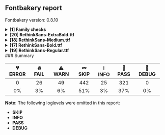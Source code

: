 ## Fontbakery report

Fontbakery version: 0.8.10

<details><summary><b>[1] Family checks</b></summary><div><details><summary>🔥 <b>FAIL:</b> Each font in a family must have the same set of vertical metrics values. (<a href="https://font-bakery.readthedocs.io/en/stable/fontbakery/profiles/universal.html#com.google.fonts/check/family/vertical_metrics">com.google.fonts/check/family/vertical_metrics</a>)</summary><div>


* 🔥 **FAIL** sTypoAscender is not the same across the family:
Rethink Sans ExtraBold: 991
Rethink Sans Medium: 992
Rethink Sans Bold: 992
Rethink Sans Regular: 992 [code: sTypoAscender-mismatch]
* 🔥 **FAIL** sTypoDescender is not the same across the family:
Rethink Sans ExtraBold: -309
Rethink Sans Medium: -310
Rethink Sans Bold: -310
Rethink Sans Regular: -310 [code: sTypoDescender-mismatch]
* 🔥 **FAIL** usWinAscent is not the same across the family:
Rethink Sans ExtraBold: 991
Rethink Sans Medium: 992
Rethink Sans Bold: 992
Rethink Sans Regular: 992 [code: usWinAscent-mismatch]
* 🔥 **FAIL** usWinDescent is not the same across the family:
Rethink Sans ExtraBold: 309
Rethink Sans Medium: 310
Rethink Sans Bold: 310
Rethink Sans Regular: 310 [code: usWinDescent-mismatch]
* 🔥 **FAIL** ascent is not the same across the family:
Rethink Sans ExtraBold: 991
Rethink Sans Medium: 992
Rethink Sans Bold: 992
Rethink Sans Regular: 992 [code: ascent-mismatch]
* 🔥 **FAIL** descent is not the same across the family:
Rethink Sans ExtraBold: -309
Rethink Sans Medium: -310
Rethink Sans Bold: -310
Rethink Sans Regular: -310 [code: descent-mismatch]
</div></details><br></div></details><details><summary><b>[20] RethinkSans-ExtraBold.ttf</b></summary><div><details><summary>🔥 <b>FAIL:</b> Checking OS/2 fsType does not impose restrictions. (<a href="https://font-bakery.readthedocs.io/en/stable/fontbakery/profiles/googlefonts.html#com.google.fonts/check/fstype">com.google.fonts/check/fstype</a>)</summary><div>


* 🔥 **FAIL** In this font fsType is set to 8 meaning that:
The font may be embedded but must only be installed temporarily on other systems.

No such DRM restrictions can be enabled on the Google Fonts collection, so the fsType field must be set to zero (Installable Embedding) instead. [code: drm]
</div></details><details><summary>🔥 <b>FAIL:</b> Checking OS/2 usWeightClass. (<a href="https://font-bakery.readthedocs.io/en/stable/fontbakery/profiles/googlefonts.html#com.google.fonts/check/usweightclass">com.google.fonts/check/usweightclass</a>)</summary><div>


* 🔥 **FAIL** OS/2 usWeightClass is '900' when it should be '800'. [code: bad-value]
</div></details><details><summary>🔥 <b>FAIL:</b> Check license file has good copyright string. (<a href="https://font-bakery.readthedocs.io/en/stable/fontbakery/profiles/googlefonts.html#com.google.fonts/check/license/OFL_copyright">com.google.fonts/check/license/OFL_copyright</a>)</summary><div>


* 🔥 **FAIL** First line in license file is:

"copyright 2014-2017 indian type foundry with reserved font name 'poppins'."

which does not match the expected format, similar to:

"Copyright 2022 The Familyname Project Authors (git url)" [code: bad-format]
</div></details><details><summary>🔥 <b>FAIL:</b> Check OFL body text is correct. (<a href="https://font-bakery.readthedocs.io/en/stable/fontbakery/profiles/googlefonts.html#com.google.fonts/check/license/OFL_body_text">com.google.fonts/check/license/OFL_body_text</a>)</summary><div>


* 🔥 **FAIL** The OFL.txt body text is incorrect. Please use https://github.com/googlefonts/Unified-Font-Repository/blob/main/OFL.txt as a template. You should only modify the first line. [code: incorrect-ofl-body-text]
</div></details><details><summary>🔥 <b>FAIL:</b> Check copyright namerecords match license file. (<a href="https://font-bakery.readthedocs.io/en/stable/fontbakery/profiles/googlefonts.html#com.google.fonts/check/name/license">com.google.fonts/check/name/license</a>)</summary><div>


* 🔥 **FAIL** License file OFL.txt exists but NameID 13 (LICENSE DESCRIPTION) value on platform 3 (WINDOWS) is not specified for that. Value was: "This Font Software is licensed under the SIL Open Font License, Version 1.1." Must be changed to "This Font Software is licensed under the SIL Open Font License, Version 1.1. This license is available with a FAQ at: https://scripts.sil.org/OFL" [code: wrong]
</div></details><details><summary>🔥 <b>FAIL:</b> Copyright notices match canonical pattern in fonts (<a href="https://font-bakery.readthedocs.io/en/stable/fontbakery/profiles/googlefonts.html#com.google.fonts/check/font_copyright">com.google.fonts/check/font_copyright</a>)</summary><div>


* 🔥 **FAIL** Name Table entry: Copyright notices should match a pattern similar to: "Copyright 2019 The Familyname Project Authors (git url)"
But instead we have got:
"Copyright 2014-2017 Indian Type Foundry with Reserved Font Name 'Poppins'. Copyright 2019 Google LLC with Reserved Name 'DM Sans'. Copyright 2022 Rethink Communications LLP with Reserved Name 'Rethink Sans'." [code: bad-notice-format]
</div></details><details><summary>🔥 <b>FAIL:</b> OS/2.fsSelection bit 7 (USE_TYPO_METRICS) is set in all fonts. (<a href="https://font-bakery.readthedocs.io/en/stable/fontbakery/profiles/googlefonts.html#com.google.fonts/check/os2/use_typo_metrics">com.google.fonts/check/os2/use_typo_metrics</a>)</summary><div>


* 🔥 **FAIL** OS/2.fsSelection bit 7 (USE_TYPO_METRICS) wasNOT set in the following fonts: ['fonts/ttf/RethinkSans-ExtraBold.ttf', 'fonts/ttf/RethinkSans-Medium.ttf', 'fonts/ttf/RethinkSans-Bold.ttf', 'fonts/ttf/RethinkSans-Regular.ttf']. [code: missing-os2-fsselection-bit7]
</div></details><details><summary>⚠ <b>WARN:</b> Checking OS/2 achVendID. (<a href="https://font-bakery.readthedocs.io/en/stable/fontbakery/profiles/googlefonts.html#com.google.fonts/check/vendor_id">com.google.fonts/check/vendor_id</a>)</summary><div>


* ⚠ **WARN** OS/2 VendorID value 'NONE' is not yet recognized. If you registered it recently, then it's safe to ignore this warning message. Otherwise, you should set it to your own unique 4 character code, and register it with Microsoft at https://www.microsoft.com/typography/links/vendorlist.aspx
 [code: unknown]
</div></details><details><summary>⚠ <b>WARN:</b> Are there caret positions declared for every ligature? (<a href="https://font-bakery.readthedocs.io/en/stable/fontbakery/profiles/googlefonts.html#com.google.fonts/check/ligature_carets">com.google.fonts/check/ligature_carets</a>)</summary><div>


* ⚠ **WARN** This font lacks caret position values for ligature glyphs on its GDEF table. [code: lacks-caret-pos]
</div></details><details><summary>⚠ <b>WARN:</b> Is there kerning info for non-ligated sequences? (<a href="https://font-bakery.readthedocs.io/en/stable/fontbakery/profiles/googlefonts.html#com.google.fonts/check/kerning_for_non_ligated_sequences">com.google.fonts/check/kerning_for_non_ligated_sequences</a>)</summary><div>


* ⚠ **WARN** GPOS table lacks kerning info for the following non-ligated sequences:

	- E + less

	- R + E

	- less + greater

	- greater + less

	- f + i

	- i + l

	- hyphen + hyphen

	- hyphen + greater

	- greater + hyphen

	- parenleft + R

	- R + parenright

	- parenright + eight

	- eight + parenright

	- parenright + five

	- five + parenright

	- parenright + four

	- four + parenright

	- parenright + nine

	- nine + parenright

	- parenright + one

	- one + parenright

	- parenright + seven

	- seven + parenright

	- parenright + six

	- six + parenright

	- parenright + three

	- three + parenright

	- parenright + two

	- two + parenright

	- parenright + zero

	- zero + parenright

	- braceleft + eight

	- eight + braceright

	- braceright + five

	- five + braceright

	- braceright + four

	- four + braceright

	- braceright + nine

	- nine + braceright

	- braceright + one

	- one + braceright

	- braceright + seven

	- seven + braceright

	- braceright + six

	- six + braceright

	- braceright + three

	- three + braceright

	- braceright + two

	- two + braceright

	- braceright + zero

	- zero + braceright

	- registered + plus 

	- And less + hyphen [code: lacks-kern-info]
</div></details><details><summary>⚠ <b>WARN:</b> Combined length of family and style must not exceed 27 characters. (<a href="https://font-bakery.readthedocs.io/en/stable/fontbakery/profiles/googlefonts.html#com.google.fonts/check/name/family_and_style_max_length">com.google.fonts/check/name/family_and_style_max_length</a>)</summary><div>


* ⚠ **WARN** The combined length of family and style exceeds 27 chars in the following 'WINDOWS' entries:
 FONT_FAMILY_NAME = 'Rethink Sans ExtraBold' / SUBFAMILY_NAME = 'Regular'

Please take a look at the conversation at https://github.com/googlefonts/fontbakery/issues/2179 in order to understand the reasoning behind these name table records max-length criteria. [code: too-long]
</div></details><details><summary>⚠ <b>WARN:</b> Name table strings must not contain the string 'Reserved Font Name'. (<a href="https://font-bakery.readthedocs.io/en/stable/fontbakery/profiles/googlefonts.html#com.google.fonts/check/name/rfn">com.google.fonts/check/name/rfn</a>)</summary><div>


* ⚠ **WARN** Name table entry contains "Reserved Font Name" for a family name ('Poppins'. Copyright 2019 Google LLC with Reserved Name 'DM Sans'. Copyright 2022 Rethink Communications LLP with Reserved Name 'Rethink Sans') that differs from the currently used family name (RethinkSans), which is fine. [code: legacy-familyname]
</div></details><details><summary>⚠ <b>WARN:</b> Ensure fonts have ScriptLangTags declared on the 'meta' table. (<a href="https://font-bakery.readthedocs.io/en/stable/fontbakery/profiles/googlefonts.html#com.google.fonts/check/meta/script_lang_tags">com.google.fonts/check/meta/script_lang_tags</a>)</summary><div>


* ⚠ **WARN** This font file does not have a 'meta' table. [code: lacks-meta-table]
</div></details><details><summary>⚠ <b>WARN:</b> Check font contains no unreachable glyphs (<a href="https://font-bakery.readthedocs.io/en/stable/fontbakery/profiles/universal.html#com.google.fonts/check/unreachable_glyphs">com.google.fonts/check/unreachable_glyphs</a>)</summary><div>


* ⚠ **WARN** The following glyphs could not be reached by codepoint or substitution rules:

	- CR
 [code: unreachable-glyphs]
</div></details><details><summary>⚠ <b>WARN:</b> Check if each glyph has the recommended amount of contours. (<a href="https://font-bakery.readthedocs.io/en/stable/fontbakery/profiles/universal.html#com.google.fonts/check/contour_count">com.google.fonts/check/contour_count</a>)</summary><div>


* ⚠ **WARN** This font has a 'Soft Hyphen' character (codepoint 0x00AD) which is supposed to be zero-width and invisible, and is used to mark a hyphenation possibility within a word in the absence of or overriding dictionary hyphenation. It is mostly an obsolete mechanism now, and the character is only included in fonts for legacy codepage coverage. [code: softhyphen]
* ⚠ **WARN** This check inspects the glyph outlines and detects the total number of contours in each of them. The expected values are infered from the typical ammounts of contours observed in a large collection of reference font families. The divergences listed below may simply indicate a significantly different design on some of your glyphs. On the other hand, some of these may flag actual bugs in the font such as glyphs mapped to an incorrect codepoint. Please consider reviewing the design and codepoint assignment of these to make sure they are correct.

The following glyphs do not have the recommended number of contours:

	- Glyph name: uni00AD	Contours detected: 1	Expected: 0

	- Glyph name: aogonek	Contours detected: 3	Expected: 2

	- Glyph name: eogonek	Contours detected: 3	Expected: 2

	- Glyph name: Uogonek	Contours detected: 2	Expected: 1

	- Glyph name: uogonek	Contours detected: 2	Expected: 1

	- Glyph name: uni2113	Contours detected: 1	Expected: 2

	- Glyph name: uni2783	Contours detected: 3	Expected: 4

	- Glyph name: Uogonek	Contours detected: 2	Expected: 1

	- Glyph name: aogonek	Contours detected: 3	Expected: 2

	- Glyph name: eogonek	Contours detected: 3	Expected: 2

	- Glyph name: uni00AD	Contours detected: 1	Expected: 0

	- Glyph name: uni2113	Contours detected: 1	Expected: 2

	- Glyph name: uni2783	Contours detected: 3	Expected: 4 

	- And Glyph name: uogonek	Contours detected: 2	Expected: 1
 [code: contour-count]
</div></details><details><summary>⚠ <b>WARN:</b> Ensure dotted circle glyph is present and can attach marks. (<a href="https://font-bakery.readthedocs.io/en/stable/fontbakery/profiles/universal.html#com.google.fonts/check/dotted_circle">com.google.fonts/check/dotted_circle</a>)</summary><div>


* ⚠ **WARN** No dotted circle glyph present [code: missing-dotted-circle]
</div></details><details><summary>⚠ <b>WARN:</b> Are there any misaligned on-curve points? (<a href="https://font-bakery.readthedocs.io/en/stable/fontbakery/profiles/<Section: Outline Correctness Checks>.html#com.google.fonts/check/outline_alignment_miss">com.google.fonts/check/outline_alignment_miss</a>)</summary><div>


* ⚠ **WARN** The following glyphs have on-curve points which have potentially incorrect y coordinates:

	* quotedbl (U+0022): X=260.0,Y=701.0 (should be at cap-height 700?)

	* quotedbl (U+0022): X=99.0,Y=701.0 (should be at cap-height 700?)

	* quotedbl (U+0022): X=477.0,Y=701.0 (should be at cap-height 700?)

	* quotedbl (U+0022): X=315.0,Y=701.0 (should be at cap-height 700?)

	* ampersand (U+0026): X=202.0,Y=2.0 (should be at baseline 0?)

	* ampersand (U+0026): X=374.0,Y=-1.0 (should be at baseline 0?)

	* six (U+0036): X=217.0,Y=700.5 (should be at cap-height 700?)

	* eight (U+0038): X=372.5,Y=1.0 (should be at baseline 0?)

	* nine (U+0039): X=342.0,Y=-0.5 (should be at baseline 0?)

	* i (U+0069): X=43.0,Y=702.0 (should be at cap-height 700?)

	* i (U+0069): X=178.0,Y=702.0 (should be at cap-height 700?)

	* j (U+006A): X=43.5,Y=702.0 (should be at cap-height 700?)

	* j (U+006A): X=178.0,Y=702.0 (should be at cap-height 700?)

	* sterling (U+00A3): X=581.0,Y=1.0 (should be at baseline 0?)

	* questiondown (U+00BF): X=211.0,Y=1.0 (should be at baseline 0?)

	* questiondown (U+00BF): X=334.5,Y=1.0 (should be at baseline 0?)

	* Oslash (U+00D8): X=275.5,Y=1.5 (should be at baseline 0?)

	* ij (U+0133): X=43.0,Y=702.0 (should be at cap-height 700?)

	* ij (U+0133): X=178.0,Y=702.0 (should be at cap-height 700?)

	* ij (U+0133): X=262.5,Y=702.0 (should be at cap-height 700?)

	* ij (U+0133): X=397.0,Y=702.0 (should be at cap-height 700?)

	* quotedblright (U+201D): X=260.0,Y=701.0 (should be at cap-height 700?)

	* quotedblright (U+201D): X=99.0,Y=701.0 (should be at cap-height 700?)

	* quotedblright (U+201D): X=477.0,Y=701.0 (should be at cap-height 700?)

	* quotedblright (U+201D): X=315.0,Y=701.0 (should be at cap-height 700?)

	* uni2077 (U+2077): X=27.0,Y=698.0 (should be at cap-height 700?)

	* uni2077 (U+2077): X=291.0,Y=698.0 (should be at cap-height 700?)

	* uni2087 (U+2087): X=65.0,Y=-2.0 (should be at baseline 0?)

	* uni2087 (U+2087): X=155.0,Y=-2.0 (should be at baseline 0?)

	* uni20BD (U+20BD): X=114.0,Y=701.0 (should be at cap-height 700?)

	* uni20BD (U+20BD): X=399.0,Y=701.0 (should be at cap-height 700?)

	* oneeighth (U+215B): X=70.0,Y=-2.0 (should be at baseline 0?)

	* oneeighth (U+215B): X=590.0,Y=698.0 (should be at cap-height 700?)

	* oneeighth (U+215B): X=706.0,Y=698.0 (should be at cap-height 700?)

	* oneeighth (U+215B): X=186.0,Y=-2.0 (should be at baseline 0?)

	* threeeighths (U+215C): X=66.0,Y=-2.0 (should be at baseline 0?)

	* threeeighths (U+215C): X=587.0,Y=698.0 (should be at cap-height 700?)

	* threeeighths (U+215C): X=703.0,Y=698.0 (should be at cap-height 700?)

	* threeeighths (U+215C): X=183.0,Y=-2.0 (should be at baseline 0?)

	* fiveeighths (U+215D): X=63.0,Y=-2.0 (should be at baseline 0?)

	* fiveeighths (U+215D): X=583.0,Y=698.0 (should be at cap-height 700?)

	* fiveeighths (U+215D): X=701.0,Y=698.0 (should be at cap-height 700?)

	* fiveeighths (U+215D): X=181.0,Y=-2.0 (should be at baseline 0?)

	* seveneighths (U+215E): X=35.0,Y=-2.0 (should be at baseline 0?)

	* seveneighths (U+215E): X=555.0,Y=698.0 (should be at cap-height 700?)

	* seveneighths (U+215E): X=673.0,Y=698.0 (should be at cap-height 700?)

	* seveneighths (U+215E): X=153.0,Y=-2.0 (should be at baseline 0?)

	* seveneighths (U+215E): X=46.0,Y=698.0 (should be at cap-height 700?)

	* seveneighths (U+215E): X=310.0,Y=698.0 (should be at cap-height 700?)

	* arrowup (U+2191): X=193.0,Y=1.0 (should be at baseline 0?)

	* arrowup (U+2191): X=316.0,Y=1.0 (should be at baseline 0?)

	* fi (U+FB01): X=366.0,Y=702.0 (should be at cap-height 700?) 

	* And fi (U+FB01): X=501.0,Y=702.0 (should be at cap-height 700?) [code: found-misalignments]
</div></details><details><summary>⚠ <b>WARN:</b> Are any segments inordinately short? (<a href="https://font-bakery.readthedocs.io/en/stable/fontbakery/profiles/<Section: Outline Correctness Checks>.html#com.google.fonts/check/outline_short_segments">com.google.fonts/check/outline_short_segments</a>)</summary><div>


* ⚠ **WARN** The following glyphs have segments which seem very short:

	* dollar (U+0024) contains a short segment L<<250.0,288.0>--<244.0,290.0>>

	* ampersand (U+0026) contains a short segment L<<130.0,390.0>--<119.0,407.0>>

	* ampersand (U+0026) contains a short segment L<<465.0,50.0>--<452.0,39.0>>

	* at (U+0040) contains a short segment B<<734.0,152.0>-<734.0,126.0>-<744.0,116.0>>

	* at (U+0040) contains a short segment B<<744.0,116.0>-<754.0,106.0>-<773.0,106.0>>

	* sterling (U+00A3) contains a short segment B<<148.0,278.0>-<148.0,279.0>-<149.0,283.5>>

	* sterling (U+00A3) contains a short segment B<<149.0,283.5>-<150.0,288.0>-<151.0,290.0>>

	* sterling (U+00A3) contains a short segment B<<299.0,290.0>-<298.0,289.0>-<297.5,283.0>>

	* sterling (U+00A3) contains a short segment B<<297.5,283.0>-<297.0,277.0>-<297.0,277.0>>

	* uni00B5 (U+00B5) contains a short segment B<<238.0,-11.0>-<228.0,-10.0>-<220.0,-7.0>>

	* paragraph (U+00B6) contains a short segment L<<287.0,275.0>--<265.0,275.0>>

	* germandbls (U+00DF) contains a short segment B<<319.0,444.0>-<328.0,451.0>-<336.5,457.0>>

	* germandbls (U+00DF) contains a short segment B<<336.5,457.0>-<345.0,463.0>-<353.0,470.0>>

	* uni03BC (U+03BC) contains a short segment B<<238.0,-11.0>-<228.0,-10.0>-<220.0,-7.0>>

	* uni1E9E (U+1E9E) contains a short segment B<<319.0,444.0>-<328.0,451.0>-<336.5,457.0>>

	* uni1E9E (U+1E9E) contains a short segment B<<336.5,457.0>-<345.0,463.0>-<353.0,470.0>>

	* Euro (U+20AC) contains a short segment B<<96.0,318.0>-<95.0,326.0>-<94.5,333.5>>

	* Euro (U+20AC) contains a short segment B<<94.5,333.5>-<94.0,341.0>-<94.0,348.0>>

	* Euro (U+20AC) contains a short segment B<<94.0,348.0>-<94.0,357.0>-<94.5,364.5>>

	* Euro (U+20AC) contains a short segment B<<94.5,364.5>-<95.0,372.0>-<96.0,379.0>>

	* Euro (U+20AC) contains a short segment B<<255.0,379.0>-<254.0,372.0>-<254.5,364.0>>

	* Euro (U+20AC) contains a short segment B<<254.5,364.0>-<255.0,356.0>-<255.0,348.0>>

	* Euro (U+20AC) contains a short segment B<<255.0,348.0>-<255.0,340.0>-<254.5,332.5>> 

	* And Euro (U+20AC) contains a short segment B<<254.5,332.5>-<254.0,325.0>-<255.0,318.0>> [code: found-short-segments]
</div></details><details><summary>⚠ <b>WARN:</b> Do any segments have colinear vectors? (<a href="https://font-bakery.readthedocs.io/en/stable/fontbakery/profiles/<Section: Outline Correctness Checks>.html#com.google.fonts/check/outline_colinear_vectors">com.google.fonts/check/outline_colinear_vectors</a>)</summary><div>


* ⚠ **WARN** The following glyphs have colinear vectors:

	* arrowdown (U+2193): L<<107.0,299.0>--<156.0,251.0>> -> L<<156.0,251.0>--<193.0,209.0>>

	* arrowdown (U+2193): L<<316.0,209.0>--<354.0,251.0>> -> L<<354.0,251.0>--<402.0,299.0>>

	* arrowleft (U+2190): L<<265.0,289.0>--<307.0,250.0>> -> L<<307.0,250.0>--<355.0,203.0>>

	* arrowleft (U+2190): L<<355.0,498.0>--<307.0,450.0>> -> L<<307.0,450.0>--<265.0,412.0>>

	* arrowright (U+2192): L<<466.0,203.0>--<514.0,250.0>> -> L<<514.0,250.0>--<556.0,289.0>>

	* arrowright (U+2192): L<<556.0,412.0>--<514.0,450.0>> -> L<<514.0,450.0>--<466.0,498.0>>

	* arrowup (U+2191): L<<193.0,491.0>--<155.0,449.0>> -> L<<155.0,449.0>--<107.0,401.0>> 

	* And arrowup (U+2191): L<<402.0,401.0>--<353.0,449.0>> -> L<<353.0,449.0>--<316.0,491.0>> [code: found-colinear-vectors]
</div></details><details><summary>⚠ <b>WARN:</b> Do outlines contain any semi-vertical or semi-horizontal lines? (<a href="https://font-bakery.readthedocs.io/en/stable/fontbakery/profiles/<Section: Outline Correctness Checks>.html#com.google.fonts/check/outline_semi_vertical">com.google.fonts/check/outline_semi_vertical</a>)</summary><div>


* ⚠ **WARN** The following glyphs have semi-vertical/semi-horizontal lines:

	* sterling (U+00A3): L<<581.0,1.0>--<69.0,0.0>>

	* trademark (U+2122): L<<131.0,350.0>--<130.0,625.0>>

	* trademark (U+2122): L<<214.0,625.0>--<213.0,350.0>> 

	* And yen (U+00A5): L<<613.0,311.0>--<452.0,310.0>> [code: found-semi-vertical]
</div></details><br></div></details><details><summary><b>[18] RethinkSans-Medium.ttf</b></summary><div><details><summary>🔥 <b>FAIL:</b> Checking OS/2 fsType does not impose restrictions. (<a href="https://font-bakery.readthedocs.io/en/stable/fontbakery/profiles/googlefonts.html#com.google.fonts/check/fstype">com.google.fonts/check/fstype</a>)</summary><div>


* 🔥 **FAIL** In this font fsType is set to 8 meaning that:
The font may be embedded but must only be installed temporarily on other systems.

No such DRM restrictions can be enabled on the Google Fonts collection, so the fsType field must be set to zero (Installable Embedding) instead. [code: drm]
</div></details><details><summary>🔥 <b>FAIL:</b> Check license file has good copyright string. (<a href="https://font-bakery.readthedocs.io/en/stable/fontbakery/profiles/googlefonts.html#com.google.fonts/check/license/OFL_copyright">com.google.fonts/check/license/OFL_copyright</a>)</summary><div>


* 🔥 **FAIL** First line in license file is:

"copyright 2014-2017 indian type foundry with reserved font name 'poppins'."

which does not match the expected format, similar to:

"Copyright 2022 The Familyname Project Authors (git url)" [code: bad-format]
</div></details><details><summary>🔥 <b>FAIL:</b> Check OFL body text is correct. (<a href="https://font-bakery.readthedocs.io/en/stable/fontbakery/profiles/googlefonts.html#com.google.fonts/check/license/OFL_body_text">com.google.fonts/check/license/OFL_body_text</a>)</summary><div>


* 🔥 **FAIL** The OFL.txt body text is incorrect. Please use https://github.com/googlefonts/Unified-Font-Repository/blob/main/OFL.txt as a template. You should only modify the first line. [code: incorrect-ofl-body-text]
</div></details><details><summary>🔥 <b>FAIL:</b> Check copyright namerecords match license file. (<a href="https://font-bakery.readthedocs.io/en/stable/fontbakery/profiles/googlefonts.html#com.google.fonts/check/name/license">com.google.fonts/check/name/license</a>)</summary><div>


* 🔥 **FAIL** License file OFL.txt exists but NameID 13 (LICENSE DESCRIPTION) value on platform 3 (WINDOWS) is not specified for that. Value was: "This Font Software is licensed under the SIL Open Font License, Version 1.1." Must be changed to "This Font Software is licensed under the SIL Open Font License, Version 1.1. This license is available with a FAQ at: https://scripts.sil.org/OFL" [code: wrong]
</div></details><details><summary>🔥 <b>FAIL:</b> Copyright notices match canonical pattern in fonts (<a href="https://font-bakery.readthedocs.io/en/stable/fontbakery/profiles/googlefonts.html#com.google.fonts/check/font_copyright">com.google.fonts/check/font_copyright</a>)</summary><div>


* 🔥 **FAIL** Name Table entry: Copyright notices should match a pattern similar to: "Copyright 2019 The Familyname Project Authors (git url)"
But instead we have got:
"Copyright 2014-2017 Indian Type Foundry with Reserved Font Name 'Poppins'. Copyright 2019 Google LLC with Reserved Name 'DM Sans'. Copyright 2022 Rethink Communications LLP with Reserved Name 'Rethink Sans'." [code: bad-notice-format]
</div></details><details><summary>🔥 <b>FAIL:</b> OS/2.fsSelection bit 7 (USE_TYPO_METRICS) is set in all fonts. (<a href="https://font-bakery.readthedocs.io/en/stable/fontbakery/profiles/googlefonts.html#com.google.fonts/check/os2/use_typo_metrics">com.google.fonts/check/os2/use_typo_metrics</a>)</summary><div>


* 🔥 **FAIL** OS/2.fsSelection bit 7 (USE_TYPO_METRICS) wasNOT set in the following fonts: ['fonts/ttf/RethinkSans-ExtraBold.ttf', 'fonts/ttf/RethinkSans-Medium.ttf', 'fonts/ttf/RethinkSans-Bold.ttf', 'fonts/ttf/RethinkSans-Regular.ttf']. [code: missing-os2-fsselection-bit7]
</div></details><details><summary>⚠ <b>WARN:</b> Checking OS/2 achVendID. (<a href="https://font-bakery.readthedocs.io/en/stable/fontbakery/profiles/googlefonts.html#com.google.fonts/check/vendor_id">com.google.fonts/check/vendor_id</a>)</summary><div>


* ⚠ **WARN** OS/2 VendorID value 'NONE' is not yet recognized. If you registered it recently, then it's safe to ignore this warning message. Otherwise, you should set it to your own unique 4 character code, and register it with Microsoft at https://www.microsoft.com/typography/links/vendorlist.aspx
 [code: unknown]
</div></details><details><summary>⚠ <b>WARN:</b> Are there caret positions declared for every ligature? (<a href="https://font-bakery.readthedocs.io/en/stable/fontbakery/profiles/googlefonts.html#com.google.fonts/check/ligature_carets">com.google.fonts/check/ligature_carets</a>)</summary><div>


* ⚠ **WARN** This font lacks caret position values for ligature glyphs on its GDEF table. [code: lacks-caret-pos]
</div></details><details><summary>⚠ <b>WARN:</b> Is there kerning info for non-ligated sequences? (<a href="https://font-bakery.readthedocs.io/en/stable/fontbakery/profiles/googlefonts.html#com.google.fonts/check/kerning_for_non_ligated_sequences">com.google.fonts/check/kerning_for_non_ligated_sequences</a>)</summary><div>


* ⚠ **WARN** GPOS table lacks kerning info for the following non-ligated sequences:

	- E + less

	- R + E

	- less + greater

	- greater + less

	- f + i

	- i + l

	- hyphen + hyphen

	- hyphen + greater

	- greater + hyphen

	- parenleft + R

	- R + parenright

	- parenright + eight

	- eight + parenright

	- parenright + five

	- five + parenright

	- parenright + four

	- four + parenright

	- parenright + nine

	- nine + parenright

	- parenright + one

	- one + parenright

	- parenright + seven

	- seven + parenright

	- parenright + six

	- six + parenright

	- parenright + three

	- three + parenright

	- parenright + two

	- two + parenright

	- parenright + zero

	- zero + parenright

	- braceleft + eight

	- eight + braceright

	- braceright + five

	- five + braceright

	- braceright + four

	- four + braceright

	- braceright + nine

	- nine + braceright

	- braceright + one

	- one + braceright

	- braceright + seven

	- seven + braceright

	- braceright + six

	- six + braceright

	- braceright + three

	- three + braceright

	- braceright + two

	- two + braceright

	- braceright + zero

	- zero + braceright

	- registered + plus 

	- And less + hyphen [code: lacks-kern-info]
</div></details><details><summary>⚠ <b>WARN:</b> Name table strings must not contain the string 'Reserved Font Name'. (<a href="https://font-bakery.readthedocs.io/en/stable/fontbakery/profiles/googlefonts.html#com.google.fonts/check/name/rfn">com.google.fonts/check/name/rfn</a>)</summary><div>


* ⚠ **WARN** Name table entry contains "Reserved Font Name" for a family name ('Poppins'. Copyright 2019 Google LLC with Reserved Name 'DM Sans'. Copyright 2022 Rethink Communications LLP with Reserved Name 'Rethink Sans') that differs from the currently used family name (RethinkSans), which is fine. [code: legacy-familyname]
</div></details><details><summary>⚠ <b>WARN:</b> Ensure fonts have ScriptLangTags declared on the 'meta' table. (<a href="https://font-bakery.readthedocs.io/en/stable/fontbakery/profiles/googlefonts.html#com.google.fonts/check/meta/script_lang_tags">com.google.fonts/check/meta/script_lang_tags</a>)</summary><div>


* ⚠ **WARN** This font file does not have a 'meta' table. [code: lacks-meta-table]
</div></details><details><summary>⚠ <b>WARN:</b> Check font contains no unreachable glyphs (<a href="https://font-bakery.readthedocs.io/en/stable/fontbakery/profiles/universal.html#com.google.fonts/check/unreachable_glyphs">com.google.fonts/check/unreachable_glyphs</a>)</summary><div>


* ⚠ **WARN** The following glyphs could not be reached by codepoint or substitution rules:

	- CR
 [code: unreachable-glyphs]
</div></details><details><summary>⚠ <b>WARN:</b> Check if each glyph has the recommended amount of contours. (<a href="https://font-bakery.readthedocs.io/en/stable/fontbakery/profiles/universal.html#com.google.fonts/check/contour_count">com.google.fonts/check/contour_count</a>)</summary><div>


* ⚠ **WARN** This font has a 'Soft Hyphen' character (codepoint 0x00AD) which is supposed to be zero-width and invisible, and is used to mark a hyphenation possibility within a word in the absence of or overriding dictionary hyphenation. It is mostly an obsolete mechanism now, and the character is only included in fonts for legacy codepage coverage. [code: softhyphen]
* ⚠ **WARN** This check inspects the glyph outlines and detects the total number of contours in each of them. The expected values are infered from the typical ammounts of contours observed in a large collection of reference font families. The divergences listed below may simply indicate a significantly different design on some of your glyphs. On the other hand, some of these may flag actual bugs in the font such as glyphs mapped to an incorrect codepoint. Please consider reviewing the design and codepoint assignment of these to make sure they are correct.

The following glyphs do not have the recommended number of contours:

	- Glyph name: quotedbl	Contours detected: 1	Expected: 2

	- Glyph name: uni00AD	Contours detected: 1	Expected: 0

	- Glyph name: aogonek	Contours detected: 3	Expected: 2

	- Glyph name: eogonek	Contours detected: 3	Expected: 2

	- Glyph name: Uogonek	Contours detected: 2	Expected: 1

	- Glyph name: uogonek	Contours detected: 2	Expected: 1

	- Glyph name: quotedblright	Contours detected: 1	Expected: 2

	- Glyph name: perthousand	Contours detected: 5	Expected: 6 or 7

	- Glyph name: uni2113	Contours detected: 1	Expected: 2

	- Glyph name: uni2783	Contours detected: 3	Expected: 4

	- Glyph name: Uogonek	Contours detected: 2	Expected: 1

	- Glyph name: aogonek	Contours detected: 3	Expected: 2

	- Glyph name: eogonek	Contours detected: 3	Expected: 2

	- Glyph name: perthousand	Contours detected: 5	Expected: 6 or 7

	- Glyph name: quotedbl	Contours detected: 1	Expected: 2

	- Glyph name: quotedblright	Contours detected: 1	Expected: 2

	- Glyph name: uni00AD	Contours detected: 1	Expected: 0

	- Glyph name: uni2113	Contours detected: 1	Expected: 2

	- Glyph name: uni2783	Contours detected: 3	Expected: 4 

	- And Glyph name: uogonek	Contours detected: 2	Expected: 1
 [code: contour-count]
</div></details><details><summary>⚠ <b>WARN:</b> Ensure dotted circle glyph is present and can attach marks. (<a href="https://font-bakery.readthedocs.io/en/stable/fontbakery/profiles/universal.html#com.google.fonts/check/dotted_circle">com.google.fonts/check/dotted_circle</a>)</summary><div>


* ⚠ **WARN** No dotted circle glyph present [code: missing-dotted-circle]
</div></details><details><summary>⚠ <b>WARN:</b> Are there any misaligned on-curve points? (<a href="https://font-bakery.readthedocs.io/en/stable/fontbakery/profiles/<Section: Outline Correctness Checks>.html#com.google.fonts/check/outline_alignment_miss">com.google.fonts/check/outline_alignment_miss</a>)</summary><div>


* ⚠ **WARN** The following glyphs have on-curve points which have potentially incorrect y coordinates:

	* quotedbl (U+0022): X=172.0,Y=701.0 (should be at cap-height 700?)

	* quotedbl (U+0022): X=304.0,Y=701.0 (should be at cap-height 700?)

	* at (U+0040): X=772.0,Y=-1.0 (should be at baseline 0?)

	* m (U+006D): X=857.0,Y=1.0 (should be at baseline 0?)

	* w (U+0077): X=595.0,Y=1.0 (should be at baseline 0?)

	* w (U+0077): X=483.0,Y=1.0 (should be at baseline 0?)

	* w (U+0077): X=269.0,Y=1.0 (should be at baseline 0?)

	* x (U+0078): X=477.0,Y=1.0 (should be at baseline 0?)

	* aring (U+00E5): X=309.5,Y=699.5 (should be at cap-height 700?)

	* aring (U+00E5): X=232.0,Y=699.5 (should be at cap-height 700?)

	* uni0123 (U+0123): X=263.0,Y=698.0 (should be at cap-height 700?)

	* uring (U+016F): X=321.5,Y=699.5 (should be at cap-height 700?)

	* uring (U+016F): X=244.0,Y=699.5 (should be at cap-height 700?)

	* wcircumflex (U+0175): X=595.0,Y=1.0 (should be at baseline 0?)

	* wcircumflex (U+0175): X=483.0,Y=1.0 (should be at baseline 0?)

	* wcircumflex (U+0175): X=269.0,Y=1.0 (should be at baseline 0?)

	* ring (U+02DA): X=165.5,Y=699.5 (should be at cap-height 700?)

	* ring (U+02DA): X=88.0,Y=699.5 (should be at cap-height 700?)

	* uni030A (U+030A): X=148.5,Y=699.5 (should be at cap-height 700?)

	* uni030A (U+030A): X=71.0,Y=699.5 (should be at cap-height 700?)

	* uni0312 (U+0312): X=60.0,Y=698.0 (should be at cap-height 700?)

	* wgrave (U+1E81): X=595.0,Y=1.0 (should be at baseline 0?)

	* wgrave (U+1E81): X=483.0,Y=1.0 (should be at baseline 0?)

	* wgrave (U+1E81): X=269.0,Y=1.0 (should be at baseline 0?)

	* wacute (U+1E83): X=595.0,Y=1.0 (should be at baseline 0?)

	* wacute (U+1E83): X=483.0,Y=1.0 (should be at baseline 0?)

	* wacute (U+1E83): X=269.0,Y=1.0 (should be at baseline 0?)

	* wdieresis (U+1E85): X=595.0,Y=1.0 (should be at baseline 0?)

	* wdieresis (U+1E85): X=483.0,Y=1.0 (should be at baseline 0?)

	* wdieresis (U+1E85): X=269.0,Y=1.0 (should be at baseline 0?)

	* quotedblright (U+201D): X=172.0,Y=701.0 (should be at cap-height 700?) 

	* And quotedblright (U+201D): X=304.0,Y=701.0 (should be at cap-height 700?) [code: found-misalignments]
</div></details><details><summary>⚠ <b>WARN:</b> Are any segments inordinately short? (<a href="https://font-bakery.readthedocs.io/en/stable/fontbakery/profiles/<Section: Outline Correctness Checks>.html#com.google.fonts/check/outline_short_segments">com.google.fonts/check/outline_short_segments</a>)</summary><div>


* ⚠ **WARN** The following glyphs have segments which seem very short:

	* dollar (U+0024) contains a short segment L<<255.0,320.0>--<237.0,326.0>>

	* ampersand (U+0026) contains a short segment L<<156.0,388.0>--<149.0,398.0>>

	* ampersand (U+0026) contains a short segment L<<463.0,82.0>--<456.0,73.0>>

	* parenleft (U+0028) contains a short segment L<<351.0,811.0>--<351.0,801.0>>

	* parenright (U+0029) contains a short segment L<<35.0,-145.0>--<35.0,-135.0>>

	* paragraph (U+00B6) contains a short segment L<<284.0,289.0>--<270.0,289.0>>

	* germandbls (U+00DF) contains a short segment B<<335.0,454.0>-<345.0,461.0>-<355.0,467.5>>

	* germandbls (U+00DF) contains a short segment B<<355.0,467.5>-<365.0,474.0>-<375.0,481.0>>

	* ae (U+00E6) contains a short segment B<<875.0,271.0>-<875.0,261.0>-<874.0,249.5>>

	* uni01FD (U+01FD) contains a short segment B<<875.0,271.0>-<875.0,261.0>-<874.0,249.5>>

	* uni1E9E (U+1E9E) contains a short segment B<<335.0,454.0>-<345.0,461.0>-<355.0,467.5>>

	* uni1E9E (U+1E9E) contains a short segment B<<355.0,467.5>-<365.0,474.0>-<375.0,481.0>>

	* perthousand (U+2030) contains a short segment B<<393.0,444.0>-<393.0,444.0>-<393.0,443.5>>

	* perthousand (U+2030) contains a short segment B<<393.0,443.5>-<393.0,443.0>-<393.0,443.0>>

	* perthousand (U+2030) contains a short segment L<<430.0,257.0>--<430.0,257.0>>

	* Euro (U+20AC) contains a short segment B<<102.0,309.0>-<101.0,319.0>-<100.5,329.0>>

	* Euro (U+20AC) contains a short segment B<<100.5,329.0>-<100.0,339.0>-<100.0,350.0>>

	* Euro (U+20AC) contains a short segment B<<100.0,350.0>-<100.0,360.0>-<100.5,370.5>> 

	* And Euro (U+20AC) contains a short segment B<<100.5,370.5>-<101.0,381.0>-<102.0,391.0>> [code: found-short-segments]
</div></details><details><summary>⚠ <b>WARN:</b> Do any segments have colinear vectors? (<a href="https://font-bakery.readthedocs.io/en/stable/fontbakery/profiles/<Section: Outline Correctness Checks>.html#com.google.fonts/check/outline_colinear_vectors">com.google.fonts/check/outline_colinear_vectors</a>)</summary><div>


* ⚠ **WARN** The following glyphs have colinear vectors:

	* arrowdown (U+2193): L<<300.0,152.0>--<339.0,197.0>> -> L<<339.0,197.0>--<421.0,280.0>>

	* arrowdown (U+2193): L<<88.0,280.0>--<170.0,197.0>> -> L<<170.0,197.0>--<209.0,152.0>>

	* arrowleft (U+2190): L<<208.0,305.0>--<253.0,266.0>> -> L<<253.0,266.0>--<336.0,184.0>>

	* arrowleft (U+2190): L<<336.0,517.0>--<253.0,435.0>> -> L<<253.0,435.0>--<208.0,396.0>>

	* arrowright (U+2192): L<<485.0,184.0>--<569.0,266.0>> -> L<<569.0,266.0>--<614.0,305.0>>

	* arrowright (U+2192): L<<614.0,396.0>--<569.0,435.0>> -> L<<569.0,435.0>--<485.0,517.0>>

	* arrowup (U+2191): L<<209.0,549.0>--<171.0,504.0>> -> L<<171.0,504.0>--<88.0,420.0>> 

	* And arrowup (U+2191): L<<422.0,420.0>--<339.0,504.0>> -> L<<339.0,504.0>--<301.0,549.0>> [code: found-colinear-vectors]
</div></details><details><summary>⚠ <b>WARN:</b> Do outlines contain any semi-vertical or semi-horizontal lines? (<a href="https://font-bakery.readthedocs.io/en/stable/fontbakery/profiles/<Section: Outline Correctness Checks>.html#com.google.fonts/check/outline_semi_vertical">com.google.fonts/check/outline_semi_vertical</a>)</summary><div>


* ⚠ **WARN** The following glyphs have semi-vertical/semi-horizontal lines:

	* summation (U+2211): L<<42.0,-49.0>--<43.0,73.0>>

	* trademark (U+2122): L<<624.0,349.0>--<623.0,579.0>>

	* x (U+0078): L<<477.0,1.0>--<361.0,0.0>>

	* yen (U+00A5): L<<228.0,316.0>--<58.0,317.0>> 

	* And yen (U+00A5): L<<564.0,317.0>--<395.0,316.0>> [code: found-semi-vertical]
</div></details><br></div></details><details><summary><b>[17] RethinkSans-Bold.ttf</b></summary><div><details><summary>🔥 <b>FAIL:</b> Checking OS/2 fsType does not impose restrictions. (<a href="https://font-bakery.readthedocs.io/en/stable/fontbakery/profiles/googlefonts.html#com.google.fonts/check/fstype">com.google.fonts/check/fstype</a>)</summary><div>


* 🔥 **FAIL** In this font fsType is set to 8 meaning that:
The font may be embedded but must only be installed temporarily on other systems.

No such DRM restrictions can be enabled on the Google Fonts collection, so the fsType field must be set to zero (Installable Embedding) instead. [code: drm]
</div></details><details><summary>🔥 <b>FAIL:</b> Check license file has good copyright string. (<a href="https://font-bakery.readthedocs.io/en/stable/fontbakery/profiles/googlefonts.html#com.google.fonts/check/license/OFL_copyright">com.google.fonts/check/license/OFL_copyright</a>)</summary><div>


* 🔥 **FAIL** First line in license file is:

"copyright 2014-2017 indian type foundry with reserved font name 'poppins'."

which does not match the expected format, similar to:

"Copyright 2022 The Familyname Project Authors (git url)" [code: bad-format]
</div></details><details><summary>🔥 <b>FAIL:</b> Check OFL body text is correct. (<a href="https://font-bakery.readthedocs.io/en/stable/fontbakery/profiles/googlefonts.html#com.google.fonts/check/license/OFL_body_text">com.google.fonts/check/license/OFL_body_text</a>)</summary><div>


* 🔥 **FAIL** The OFL.txt body text is incorrect. Please use https://github.com/googlefonts/Unified-Font-Repository/blob/main/OFL.txt as a template. You should only modify the first line. [code: incorrect-ofl-body-text]
</div></details><details><summary>🔥 <b>FAIL:</b> Check copyright namerecords match license file. (<a href="https://font-bakery.readthedocs.io/en/stable/fontbakery/profiles/googlefonts.html#com.google.fonts/check/name/license">com.google.fonts/check/name/license</a>)</summary><div>


* 🔥 **FAIL** License file OFL.txt exists but NameID 13 (LICENSE DESCRIPTION) value on platform 3 (WINDOWS) is not specified for that. Value was: "This Font Software is licensed under the SIL Open Font License, Version 1.1." Must be changed to "This Font Software is licensed under the SIL Open Font License, Version 1.1. This license is available with a FAQ at: https://scripts.sil.org/OFL" [code: wrong]
</div></details><details><summary>🔥 <b>FAIL:</b> Copyright notices match canonical pattern in fonts (<a href="https://font-bakery.readthedocs.io/en/stable/fontbakery/profiles/googlefonts.html#com.google.fonts/check/font_copyright">com.google.fonts/check/font_copyright</a>)</summary><div>


* 🔥 **FAIL** Name Table entry: Copyright notices should match a pattern similar to: "Copyright 2019 The Familyname Project Authors (git url)"
But instead we have got:
"Copyright 2014-2017 Indian Type Foundry with Reserved Font Name 'Poppins'. Copyright 2019 Google LLC with Reserved Name 'DM Sans'. Copyright 2022 Rethink Communications LLP with Reserved Name 'Rethink Sans'." [code: bad-notice-format]
</div></details><details><summary>🔥 <b>FAIL:</b> OS/2.fsSelection bit 7 (USE_TYPO_METRICS) is set in all fonts. (<a href="https://font-bakery.readthedocs.io/en/stable/fontbakery/profiles/googlefonts.html#com.google.fonts/check/os2/use_typo_metrics">com.google.fonts/check/os2/use_typo_metrics</a>)</summary><div>


* 🔥 **FAIL** OS/2.fsSelection bit 7 (USE_TYPO_METRICS) wasNOT set in the following fonts: ['fonts/ttf/RethinkSans-ExtraBold.ttf', 'fonts/ttf/RethinkSans-Medium.ttf', 'fonts/ttf/RethinkSans-Bold.ttf', 'fonts/ttf/RethinkSans-Regular.ttf']. [code: missing-os2-fsselection-bit7]
</div></details><details><summary>⚠ <b>WARN:</b> Checking OS/2 achVendID. (<a href="https://font-bakery.readthedocs.io/en/stable/fontbakery/profiles/googlefonts.html#com.google.fonts/check/vendor_id">com.google.fonts/check/vendor_id</a>)</summary><div>


* ⚠ **WARN** OS/2 VendorID value 'NONE' is not yet recognized. If you registered it recently, then it's safe to ignore this warning message. Otherwise, you should set it to your own unique 4 character code, and register it with Microsoft at https://www.microsoft.com/typography/links/vendorlist.aspx
 [code: unknown]
</div></details><details><summary>⚠ <b>WARN:</b> Are there caret positions declared for every ligature? (<a href="https://font-bakery.readthedocs.io/en/stable/fontbakery/profiles/googlefonts.html#com.google.fonts/check/ligature_carets">com.google.fonts/check/ligature_carets</a>)</summary><div>


* ⚠ **WARN** This font lacks caret position values for ligature glyphs on its GDEF table. [code: lacks-caret-pos]
</div></details><details><summary>⚠ <b>WARN:</b> Is there kerning info for non-ligated sequences? (<a href="https://font-bakery.readthedocs.io/en/stable/fontbakery/profiles/googlefonts.html#com.google.fonts/check/kerning_for_non_ligated_sequences">com.google.fonts/check/kerning_for_non_ligated_sequences</a>)</summary><div>


* ⚠ **WARN** GPOS table lacks kerning info for the following non-ligated sequences:

	- E + less

	- R + E

	- less + greater

	- greater + less

	- f + i

	- i + l

	- hyphen + hyphen

	- hyphen + greater

	- greater + hyphen

	- parenleft + R

	- R + parenright

	- parenright + eight

	- eight + parenright

	- parenright + five

	- five + parenright

	- parenright + four

	- four + parenright

	- parenright + nine

	- nine + parenright

	- parenright + one

	- one + parenright

	- parenright + seven

	- seven + parenright

	- parenright + six

	- six + parenright

	- parenright + three

	- three + parenright

	- parenright + two

	- two + parenright

	- parenright + zero

	- zero + parenright

	- braceleft + eight

	- eight + braceright

	- braceright + five

	- five + braceright

	- braceright + four

	- four + braceright

	- braceright + nine

	- nine + braceright

	- braceright + one

	- one + braceright

	- braceright + seven

	- seven + braceright

	- braceright + six

	- six + braceright

	- braceright + three

	- three + braceright

	- braceright + two

	- two + braceright

	- braceright + zero

	- zero + braceright

	- registered + plus 

	- And less + hyphen [code: lacks-kern-info]
</div></details><details><summary>⚠ <b>WARN:</b> Name table strings must not contain the string 'Reserved Font Name'. (<a href="https://font-bakery.readthedocs.io/en/stable/fontbakery/profiles/googlefonts.html#com.google.fonts/check/name/rfn">com.google.fonts/check/name/rfn</a>)</summary><div>


* ⚠ **WARN** Name table entry contains "Reserved Font Name" for a family name ('Poppins'. Copyright 2019 Google LLC with Reserved Name 'DM Sans'. Copyright 2022 Rethink Communications LLP with Reserved Name 'Rethink Sans') that differs from the currently used family name (RethinkSans), which is fine. [code: legacy-familyname]
</div></details><details><summary>⚠ <b>WARN:</b> Ensure fonts have ScriptLangTags declared on the 'meta' table. (<a href="https://font-bakery.readthedocs.io/en/stable/fontbakery/profiles/googlefonts.html#com.google.fonts/check/meta/script_lang_tags">com.google.fonts/check/meta/script_lang_tags</a>)</summary><div>


* ⚠ **WARN** This font file does not have a 'meta' table. [code: lacks-meta-table]
</div></details><details><summary>⚠ <b>WARN:</b> Check font contains no unreachable glyphs (<a href="https://font-bakery.readthedocs.io/en/stable/fontbakery/profiles/universal.html#com.google.fonts/check/unreachable_glyphs">com.google.fonts/check/unreachable_glyphs</a>)</summary><div>


* ⚠ **WARN** The following glyphs could not be reached by codepoint or substitution rules:

	- CR
 [code: unreachable-glyphs]
</div></details><details><summary>⚠ <b>WARN:</b> Check if each glyph has the recommended amount of contours. (<a href="https://font-bakery.readthedocs.io/en/stable/fontbakery/profiles/universal.html#com.google.fonts/check/contour_count">com.google.fonts/check/contour_count</a>)</summary><div>


* ⚠ **WARN** This font has a 'Soft Hyphen' character (codepoint 0x00AD) which is supposed to be zero-width and invisible, and is used to mark a hyphenation possibility within a word in the absence of or overriding dictionary hyphenation. It is mostly an obsolete mechanism now, and the character is only included in fonts for legacy codepage coverage. [code: softhyphen]
* ⚠ **WARN** This check inspects the glyph outlines and detects the total number of contours in each of them. The expected values are infered from the typical ammounts of contours observed in a large collection of reference font families. The divergences listed below may simply indicate a significantly different design on some of your glyphs. On the other hand, some of these may flag actual bugs in the font such as glyphs mapped to an incorrect codepoint. Please consider reviewing the design and codepoint assignment of these to make sure they are correct.

The following glyphs do not have the recommended number of contours:

	- Glyph name: uni00AD	Contours detected: 1	Expected: 0

	- Glyph name: aogonek	Contours detected: 3	Expected: 2

	- Glyph name: eogonek	Contours detected: 3	Expected: 2

	- Glyph name: Uogonek	Contours detected: 2	Expected: 1

	- Glyph name: uogonek	Contours detected: 2	Expected: 1

	- Glyph name: uni2113	Contours detected: 1	Expected: 2

	- Glyph name: uni2783	Contours detected: 3	Expected: 4

	- Glyph name: Uogonek	Contours detected: 2	Expected: 1

	- Glyph name: aogonek	Contours detected: 3	Expected: 2

	- Glyph name: eogonek	Contours detected: 3	Expected: 2

	- Glyph name: uni00AD	Contours detected: 1	Expected: 0

	- Glyph name: uni2113	Contours detected: 1	Expected: 2

	- Glyph name: uni2783	Contours detected: 3	Expected: 4 

	- And Glyph name: uogonek	Contours detected: 2	Expected: 1
 [code: contour-count]
</div></details><details><summary>⚠ <b>WARN:</b> Ensure dotted circle glyph is present and can attach marks. (<a href="https://font-bakery.readthedocs.io/en/stable/fontbakery/profiles/universal.html#com.google.fonts/check/dotted_circle">com.google.fonts/check/dotted_circle</a>)</summary><div>


* ⚠ **WARN** No dotted circle glyph present [code: missing-dotted-circle]
</div></details><details><summary>⚠ <b>WARN:</b> Are any segments inordinately short? (<a href="https://font-bakery.readthedocs.io/en/stable/fontbakery/profiles/<Section: Outline Correctness Checks>.html#com.google.fonts/check/outline_short_segments">com.google.fonts/check/outline_short_segments</a>)</summary><div>


* ⚠ **WARN** The following glyphs have segments which seem very short:

	* dollar (U+0024) contains a short segment L<<256.0,307.0>--<247.0,310.0>>

	* ampersand (U+0026) contains a short segment L<<145.0,389.0>--<136.0,402.0>>

	* ampersand (U+0026) contains a short segment L<<464.0,68.0>--<454.0,58.0>>

	* parenleft (U+0028) contains a short segment L<<367.0,811.0>--<367.0,799.0>>

	* parenright (U+0029) contains a short segment L<<32.0,-145.0>--<32.0,-133.0>>

	* yen (U+00A5) contains a short segment L<<257.0,238.0>--<257.0,249.0>>

	* yen (U+00A5) contains a short segment L<<385.0,249.0>--<385.0,238.0>>

	* paragraph (U+00B6) contains a short segment L<<285.0,283.0>--<268.0,283.0>>

	* germandbls (U+00DF) contains a short segment B<<329.0,450.0>-<339.0,457.0>-<348.0,463.0>>

	* germandbls (U+00DF) contains a short segment B<<348.0,463.0>-<357.0,469.0>-<367.0,476.0>>

	* ae (U+00E6) contains a short segment B<<878.0,264.0>-<878.0,254.0>-<877.5,242.0>>

	* Eng (U+014A) contains a short segment L<<433.0,-111.0>--<460.0,-111.0>>

	* uni01FD (U+01FD) contains a short segment B<<878.0,264.0>-<878.0,254.0>-<877.5,242.0>>

	* uni1E9E (U+1E9E) contains a short segment B<<329.0,450.0>-<339.0,457.0>-<348.0,463.0>>

	* uni1E9E (U+1E9E) contains a short segment B<<348.0,463.0>-<357.0,469.0>-<367.0,476.0>>

	* Euro (U+20AC) contains a short segment B<<99.0,313.0>-<98.0,322.0>-<97.5,331.0>>

	* Euro (U+20AC) contains a short segment B<<97.5,331.0>-<97.0,340.0>-<97.0,349.0>>

	* Euro (U+20AC) contains a short segment B<<97.0,349.0>-<97.0,359.0>-<97.5,368.0>>

	* Euro (U+20AC) contains a short segment B<<97.5,368.0>-<98.0,377.0>-<99.0,386.0>>

	* Euro (U+20AC) contains a short segment B<<229.0,386.0>-<228.0,377.0>-<228.0,368.0>>

	* Euro (U+20AC) contains a short segment B<<228.0,368.0>-<228.0,359.0>-<228.0,349.0>>

	* Euro (U+20AC) contains a short segment B<<228.0,349.0>-<228.0,339.0>-<228.0,330.0>> 

	* And Euro (U+20AC) contains a short segment B<<228.0,330.0>-<228.0,321.0>-<229.0,313.0>> [code: found-short-segments]
</div></details><details><summary>⚠ <b>WARN:</b> Do any segments have colinear vectors? (<a href="https://font-bakery.readthedocs.io/en/stable/fontbakery/profiles/<Section: Outline Correctness Checks>.html#com.google.fonts/check/outline_colinear_vectors">com.google.fonts/check/outline_colinear_vectors</a>)</summary><div>


* ⚠ **WARN** The following glyphs have colinear vectors:

	* arrowdown (U+2193): L<<307.0,176.0>--<345.0,220.0>> -> L<<345.0,220.0>--<413.0,288.0>>

	* arrowdown (U+2193): L<<96.0,288.0>--<164.0,220.0>> -> L<<164.0,220.0>--<202.0,176.0>>

	* arrowleft (U+2190): L<<232.0,298.0>--<276.0,259.0>> -> L<<276.0,259.0>--<344.0,192.0>>

	* arrowleft (U+2190): L<<344.0,509.0>--<276.0,441.0>> -> L<<276.0,441.0>--<232.0,403.0>>

	* arrowright (U+2192): L<<477.0,192.0>--<545.0,259.0>> -> L<<545.0,259.0>--<589.0,298.0>>

	* arrowright (U+2192): L<<589.0,403.0>--<545.0,441.0>> -> L<<545.0,441.0>--<477.0,509.0>>

	* arrowup (U+2191): L<<202.0,524.0>--<164.0,480.0>> -> L<<164.0,480.0>--<96.0,412.0>> 

	* And arrowup (U+2191): L<<413.0,412.0>--<345.0,480.0>> -> L<<345.0,480.0>--<307.0,524.0>> [code: found-colinear-vectors]
</div></details><details><summary>⚠ <b>WARN:</b> Do outlines contain any semi-vertical or semi-horizontal lines? (<a href="https://font-bakery.readthedocs.io/en/stable/fontbakery/profiles/<Section: Outline Correctness Checks>.html#com.google.fonts/check/outline_semi_vertical">com.google.fonts/check/outline_semi_vertical</a>)</summary><div>


* ⚠ **WARN** The following glyphs have semi-vertical/semi-horizontal lines:

	* k (U+006B): L<<172.0,700.0>--<173.0,286.0>>

	* m (U+006D): L<<877.0,1.0>--<750.0,0.0>>

	* r (U+0072): L<<172.0,248.0>--<173.0,0.0>>

	* racute (U+0155): L<<172.0,248.0>--<173.0,0.0>>

	* rcaron (U+0159): L<<172.0,248.0>--<173.0,0.0>>

	* summation (U+2211): L<<43.0,-50.0>--<44.0,99.0>>

	* summation (U+2211): L<<44.0,552.0>--<45.0,700.0>>

	* uni0137 (U+0137): L<<172.0,700.0>--<173.0,286.0>>

	* uni0157 (U+0157): L<<172.0,248.0>--<173.0,0.0>>

	* w (U+0077): L<<283.0,1.0>--<145.0,0.0>>

	* wacute (U+1E83): L<<283.0,1.0>--<145.0,0.0>>

	* wcircumflex (U+0175): L<<283.0,1.0>--<145.0,0.0>>

	* wdieresis (U+1E85): L<<283.0,1.0>--<145.0,0.0>>

	* wgrave (U+1E81): L<<283.0,1.0>--<145.0,0.0>>

	* x (U+0078): L<<475.0,1.0>--<332.0,0.0>> 

	* And yen (U+00A5): L<<585.0,314.0>--<419.0,313.0>> [code: found-semi-vertical]
</div></details><br></div></details><details><summary><b>[19] RethinkSans-Regular.ttf</b></summary><div><details><summary>🔥 <b>FAIL:</b> Checking OS/2 fsType does not impose restrictions. (<a href="https://font-bakery.readthedocs.io/en/stable/fontbakery/profiles/googlefonts.html#com.google.fonts/check/fstype">com.google.fonts/check/fstype</a>)</summary><div>


* 🔥 **FAIL** In this font fsType is set to 8 meaning that:
The font may be embedded but must only be installed temporarily on other systems.

No such DRM restrictions can be enabled on the Google Fonts collection, so the fsType field must be set to zero (Installable Embedding) instead. [code: drm]
</div></details><details><summary>🔥 <b>FAIL:</b> Check license file has good copyright string. (<a href="https://font-bakery.readthedocs.io/en/stable/fontbakery/profiles/googlefonts.html#com.google.fonts/check/license/OFL_copyright">com.google.fonts/check/license/OFL_copyright</a>)</summary><div>


* 🔥 **FAIL** First line in license file is:

"copyright 2014-2017 indian type foundry with reserved font name 'poppins'."

which does not match the expected format, similar to:

"Copyright 2022 The Familyname Project Authors (git url)" [code: bad-format]
</div></details><details><summary>🔥 <b>FAIL:</b> Check OFL body text is correct. (<a href="https://font-bakery.readthedocs.io/en/stable/fontbakery/profiles/googlefonts.html#com.google.fonts/check/license/OFL_body_text">com.google.fonts/check/license/OFL_body_text</a>)</summary><div>


* 🔥 **FAIL** The OFL.txt body text is incorrect. Please use https://github.com/googlefonts/Unified-Font-Repository/blob/main/OFL.txt as a template. You should only modify the first line. [code: incorrect-ofl-body-text]
</div></details><details><summary>🔥 <b>FAIL:</b> Check copyright namerecords match license file. (<a href="https://font-bakery.readthedocs.io/en/stable/fontbakery/profiles/googlefonts.html#com.google.fonts/check/name/license">com.google.fonts/check/name/license</a>)</summary><div>


* 🔥 **FAIL** License file OFL.txt exists but NameID 13 (LICENSE DESCRIPTION) value on platform 3 (WINDOWS) is not specified for that. Value was: "This Font Software is licensed under the SIL Open Font License, Version 1.1." Must be changed to "This Font Software is licensed under the SIL Open Font License, Version 1.1. This license is available with a FAQ at: https://scripts.sil.org/OFL" [code: wrong]
</div></details><details><summary>🔥 <b>FAIL:</b> Copyright notices match canonical pattern in fonts (<a href="https://font-bakery.readthedocs.io/en/stable/fontbakery/profiles/googlefonts.html#com.google.fonts/check/font_copyright">com.google.fonts/check/font_copyright</a>)</summary><div>


* 🔥 **FAIL** Name Table entry: Copyright notices should match a pattern similar to: "Copyright 2019 The Familyname Project Authors (git url)"
But instead we have got:
"Copyright 2014-2017 Indian Type Foundry with Reserved Font Name 'Poppins'. Copyright 2019 Google LLC with Reserved Name 'DM Sans'. Copyright 2022 Rethink Communications LLP with Reserved Name 'Rethink Sans'." [code: bad-notice-format]
</div></details><details><summary>🔥 <b>FAIL:</b> OS/2.fsSelection bit 7 (USE_TYPO_METRICS) is set in all fonts. (<a href="https://font-bakery.readthedocs.io/en/stable/fontbakery/profiles/googlefonts.html#com.google.fonts/check/os2/use_typo_metrics">com.google.fonts/check/os2/use_typo_metrics</a>)</summary><div>


* 🔥 **FAIL** OS/2.fsSelection bit 7 (USE_TYPO_METRICS) wasNOT set in the following fonts: ['fonts/ttf/RethinkSans-ExtraBold.ttf', 'fonts/ttf/RethinkSans-Medium.ttf', 'fonts/ttf/RethinkSans-Bold.ttf', 'fonts/ttf/RethinkSans-Regular.ttf']. [code: missing-os2-fsselection-bit7]
</div></details><details><summary>⚠ <b>WARN:</b> Checking OS/2 achVendID. (<a href="https://font-bakery.readthedocs.io/en/stable/fontbakery/profiles/googlefonts.html#com.google.fonts/check/vendor_id">com.google.fonts/check/vendor_id</a>)</summary><div>


* ⚠ **WARN** OS/2 VendorID value 'NONE' is not yet recognized. If you registered it recently, then it's safe to ignore this warning message. Otherwise, you should set it to your own unique 4 character code, and register it with Microsoft at https://www.microsoft.com/typography/links/vendorlist.aspx
 [code: unknown]
</div></details><details><summary>⚠ <b>WARN:</b> Are there caret positions declared for every ligature? (<a href="https://font-bakery.readthedocs.io/en/stable/fontbakery/profiles/googlefonts.html#com.google.fonts/check/ligature_carets">com.google.fonts/check/ligature_carets</a>)</summary><div>


* ⚠ **WARN** This font lacks caret position values for ligature glyphs on its GDEF table. [code: lacks-caret-pos]
</div></details><details><summary>⚠ <b>WARN:</b> Is there kerning info for non-ligated sequences? (<a href="https://font-bakery.readthedocs.io/en/stable/fontbakery/profiles/googlefonts.html#com.google.fonts/check/kerning_for_non_ligated_sequences">com.google.fonts/check/kerning_for_non_ligated_sequences</a>)</summary><div>


* ⚠ **WARN** GPOS table lacks kerning info for the following non-ligated sequences:

	- E + less

	- R + E

	- less + greater

	- greater + less

	- f + i

	- i + l

	- hyphen + hyphen

	- hyphen + greater

	- greater + hyphen

	- parenleft + R

	- R + parenright

	- parenright + eight

	- eight + parenright

	- parenright + five

	- five + parenright

	- parenright + four

	- four + parenright

	- parenright + nine

	- nine + parenright

	- parenright + one

	- one + parenright

	- parenright + seven

	- seven + parenright

	- parenright + six

	- six + parenright

	- parenright + three

	- three + parenright

	- parenright + two

	- two + parenright

	- parenright + zero

	- zero + parenright

	- braceleft + eight

	- eight + braceright

	- braceright + five

	- five + braceright

	- braceright + four

	- four + braceright

	- braceright + nine

	- nine + braceright

	- braceright + one

	- one + braceright

	- braceright + seven

	- seven + braceright

	- braceright + six

	- six + braceright

	- braceright + three

	- three + braceright

	- braceright + two

	- two + braceright

	- braceright + zero

	- zero + braceright

	- registered + plus 

	- And less + hyphen [code: lacks-kern-info]
</div></details><details><summary>⚠ <b>WARN:</b> Name table strings must not contain the string 'Reserved Font Name'. (<a href="https://font-bakery.readthedocs.io/en/stable/fontbakery/profiles/googlefonts.html#com.google.fonts/check/name/rfn">com.google.fonts/check/name/rfn</a>)</summary><div>


* ⚠ **WARN** Name table entry contains "Reserved Font Name" for a family name ('Poppins'. Copyright 2019 Google LLC with Reserved Name 'DM Sans'. Copyright 2022 Rethink Communications LLP with Reserved Name 'Rethink Sans') that differs from the currently used family name (RethinkSans), which is fine. [code: legacy-familyname]
</div></details><details><summary>⚠ <b>WARN:</b> Ensure fonts have ScriptLangTags declared on the 'meta' table. (<a href="https://font-bakery.readthedocs.io/en/stable/fontbakery/profiles/googlefonts.html#com.google.fonts/check/meta/script_lang_tags">com.google.fonts/check/meta/script_lang_tags</a>)</summary><div>


* ⚠ **WARN** This font file does not have a 'meta' table. [code: lacks-meta-table]
</div></details><details><summary>⚠ <b>WARN:</b> Check font contains no unreachable glyphs (<a href="https://font-bakery.readthedocs.io/en/stable/fontbakery/profiles/universal.html#com.google.fonts/check/unreachable_glyphs">com.google.fonts/check/unreachable_glyphs</a>)</summary><div>


* ⚠ **WARN** The following glyphs could not be reached by codepoint or substitution rules:

	- CR
 [code: unreachable-glyphs]
</div></details><details><summary>⚠ <b>WARN:</b> Check if each glyph has the recommended amount of contours. (<a href="https://font-bakery.readthedocs.io/en/stable/fontbakery/profiles/universal.html#com.google.fonts/check/contour_count">com.google.fonts/check/contour_count</a>)</summary><div>


* ⚠ **WARN** This font has a 'Soft Hyphen' character (codepoint 0x00AD) which is supposed to be zero-width and invisible, and is used to mark a hyphenation possibility within a word in the absence of or overriding dictionary hyphenation. It is mostly an obsolete mechanism now, and the character is only included in fonts for legacy codepage coverage. [code: softhyphen]
* ⚠ **WARN** This check inspects the glyph outlines and detects the total number of contours in each of them. The expected values are infered from the typical ammounts of contours observed in a large collection of reference font families. The divergences listed below may simply indicate a significantly different design on some of your glyphs. On the other hand, some of these may flag actual bugs in the font such as glyphs mapped to an incorrect codepoint. Please consider reviewing the design and codepoint assignment of these to make sure they are correct.

The following glyphs do not have the recommended number of contours:

	- Glyph name: uni00AD	Contours detected: 1	Expected: 0

	- Glyph name: aogonek	Contours detected: 3	Expected: 2

	- Glyph name: eogonek	Contours detected: 3	Expected: 2

	- Glyph name: Uogonek	Contours detected: 2	Expected: 1

	- Glyph name: uogonek	Contours detected: 2	Expected: 1

	- Glyph name: uni2113	Contours detected: 1	Expected: 2

	- Glyph name: uni2783	Contours detected: 3	Expected: 4

	- Glyph name: Uogonek	Contours detected: 2	Expected: 1

	- Glyph name: aogonek	Contours detected: 3	Expected: 2

	- Glyph name: eogonek	Contours detected: 3	Expected: 2

	- Glyph name: uni00AD	Contours detected: 1	Expected: 0

	- Glyph name: uni2113	Contours detected: 1	Expected: 2

	- Glyph name: uni2783	Contours detected: 3	Expected: 4 

	- And Glyph name: uogonek	Contours detected: 2	Expected: 1
 [code: contour-count]
</div></details><details><summary>⚠ <b>WARN:</b> Ensure dotted circle glyph is present and can attach marks. (<a href="https://font-bakery.readthedocs.io/en/stable/fontbakery/profiles/universal.html#com.google.fonts/check/dotted_circle">com.google.fonts/check/dotted_circle</a>)</summary><div>


* ⚠ **WARN** No dotted circle glyph present [code: missing-dotted-circle]
</div></details><details><summary>⚠ <b>WARN:</b> Are there any misaligned on-curve points? (<a href="https://font-bakery.readthedocs.io/en/stable/fontbakery/profiles/<Section: Outline Correctness Checks>.html#com.google.fonts/check/outline_alignment_miss">com.google.fonts/check/outline_alignment_miss</a>)</summary><div>


* ⚠ **WARN** The following glyphs have on-curve points which have potentially incorrect y coordinates:

	* at (U+0040): X=777.0,Y=2.0 (should be at baseline 0?)

	* braceleft (U+007B): X=168.0,Y=-2.0 (should be at baseline 0?)

	* braceright (U+007D): X=257.0,Y=-2.0 (should be at baseline 0?)

	* sterling (U+00A3): X=541.0,Y=-1.0 (should be at baseline 0?)

	* ohungarumlaut (U+0151): X=404.0,Y=698.0 (should be at cap-height 700?)

	* ohungarumlaut (U+0151): X=477.0,Y=698.0 (should be at cap-height 700?)

	* ohungarumlaut (U+0151): X=252.0,Y=698.0 (should be at cap-height 700?)

	* ohungarumlaut (U+0151): X=325.0,Y=698.0 (should be at cap-height 700?)

	* uhungarumlaut (U+0171): X=386.0,Y=698.0 (should be at cap-height 700?)

	* uhungarumlaut (U+0171): X=459.0,Y=698.0 (should be at cap-height 700?)

	* uhungarumlaut (U+0171): X=234.0,Y=698.0 (should be at cap-height 700?)

	* uhungarumlaut (U+0171): X=307.0,Y=698.0 (should be at cap-height 700?)

	* uni030B (U+030B): X=218.0,Y=698.0 (should be at cap-height 700?)

	* uni030B (U+030B): X=291.0,Y=698.0 (should be at cap-height 700?)

	* uni030B (U+030B): X=66.0,Y=698.0 (should be at cap-height 700?)

	* uni030B (U+030B): X=139.0,Y=698.0 (should be at cap-height 700?)

	* uni20BD (U+20BD): X=127.0,Y=699.0 (should be at cap-height 700?)

	* uni20BD (U+20BD): X=347.0,Y=699.0 (should be at cap-height 700?)

	* arrowup (U+2191): X=216.0,Y=-1.0 (should be at baseline 0?) 

	* And arrowup (U+2191): X=294.0,Y=-1.0 (should be at baseline 0?) [code: found-misalignments]
</div></details><details><summary>⚠ <b>WARN:</b> Are any segments inordinately short? (<a href="https://font-bakery.readthedocs.io/en/stable/fontbakery/profiles/<Section: Outline Correctness Checks>.html#com.google.fonts/check/outline_short_segments">com.google.fonts/check/outline_short_segments</a>)</summary><div>


* ⚠ **WARN** The following glyphs have segments which seem very short:

	* dollar (U+0024) contains a short segment L<<323.0,395.0>--<329.0,393.0>>

	* ampersand (U+0026) contains a short segment L<<167.0,387.0>--<161.0,394.0>>

	* ampersand (U+0026) contains a short segment L<<462.0,95.0>--<457.0,87.0>>

	* parenleft (U+0028) contains a short segment L<<334.0,811.0>--<334.0,803.0>>

	* parenright (U+0029) contains a short segment L<<38.0,-145.0>--<38.0,-137.0>>

	* ordfeminine (U+00AA) contains a short segment L<<378.0,354.0>--<371.0,354.0>>

	* paragraph (U+00B6) contains a short segment L<<282.0,295.0>--<272.0,295.0>>

	* germandbls (U+00DF) contains a short segment B<<340.0,458.0>-<351.0,465.0>-<361.5,472.0>>

	* germandbls (U+00DF) contains a short segment B<<361.5,472.0>-<372.0,479.0>-<383.0,486.0>>

	* ae (U+00E6) contains a short segment B<<871.0,278.0>-<871.0,268.0>-<870.5,257.0>>

	* uni01FD (U+01FD) contains a short segment B<<871.0,278.0>-<871.0,268.0>-<870.5,257.0>>

	* uni1E9E (U+1E9E) contains a short segment B<<340.0,458.0>-<351.0,465.0>-<361.5,472.0>>

	* uni1E9E (U+1E9E) contains a short segment B<<361.5,472.0>-<372.0,479.0>-<383.0,486.0>>

	* Euro (U+20AC) contains a short segment B<<104.0,305.0>-<103.0,316.0>-<102.5,327.5>>

	* Euro (U+20AC) contains a short segment B<<102.5,327.5>-<102.0,339.0>-<102.0,350.0>>

	* Euro (U+20AC) contains a short segment B<<102.0,350.0>-<102.0,361.0>-<102.5,373.0>>

	* Euro (U+20AC) contains a short segment B<<102.5,373.0>-<103.0,385.0>-<104.0,396.0>>

	* Euro (U+20AC) contains a short segment B<<190.0,396.0>-<189.0,385.0>-<188.5,373.5>>

	* Euro (U+20AC) contains a short segment B<<188.5,373.5>-<188.0,362.0>-<188.0,350.0>>

	* Euro (U+20AC) contains a short segment B<<188.0,350.0>-<188.0,338.0>-<188.5,327.0>> 

	* And Euro (U+20AC) contains a short segment B<<188.5,327.0>-<189.0,316.0>-<190.0,305.0>> [code: found-short-segments]
</div></details><details><summary>⚠ <b>WARN:</b> Do any segments have colinear vectors? (<a href="https://font-bakery.readthedocs.io/en/stable/fontbakery/profiles/<Section: Outline Correctness Checks>.html#com.google.fonts/check/outline_colinear_vectors">com.google.fonts/check/outline_colinear_vectors</a>)</summary><div>


* ⚠ **WARN** The following glyphs have colinear vectors:

	* arrowdown (U+2193): L<<293.0,127.0>--<332.0,173.0>> -> L<<332.0,173.0>--<429.0,272.0>>

	* arrowdown (U+2193): L<<79.0,272.0>--<176.0,173.0>> -> L<<176.0,173.0>--<215.0,127.0>>

	* arrowleft (U+2190): L<<183.0,311.0>--<229.0,272.0>> -> L<<229.0,272.0>--<328.0,175.0>>

	* arrowleft (U+2190): L<<328.0,525.0>--<229.0,428.0>> -> L<<229.0,428.0>--<183.0,389.0>>

	* arrowright (U+2192): L<<493.0,175.0>--<592.0,272.0>> -> L<<592.0,272.0>--<638.0,311.0>>

	* arrowright (U+2192): L<<638.0,389.0>--<592.0,428.0>> -> L<<592.0,428.0>--<493.0,525.0>>

	* arrowup (U+2191): L<<216.0,573.0>--<177.0,527.0>> -> L<<177.0,527.0>--<80.0,428.0>> 

	* And arrowup (U+2191): L<<430.0,428.0>--<333.0,527.0>> -> L<<333.0,527.0>--<294.0,573.0>> [code: found-colinear-vectors]
</div></details><details><summary>⚠ <b>WARN:</b> Do outlines contain any jaggy segments? (<a href="https://font-bakery.readthedocs.io/en/stable/fontbakery/profiles/<Section: Outline Correctness Checks>.html#com.google.fonts/check/outline_jaggy_segments">com.google.fonts/check/outline_jaggy_segments</a>)</summary><div>


* ⚠ **WARN** The following glyphs have jaggy segments:

	* partialdiff (U+2202): B<<390.5,533.0>-<428.0,509.0>-<444.0,444.0>>/B<<444.0,444.0>-<442.0,514.0>-<426.5,569.0>> = 12.19207393066342 [code: found-jaggy-segments]
</div></details><details><summary>⚠ <b>WARN:</b> Do outlines contain any semi-vertical or semi-horizontal lines? (<a href="https://font-bakery.readthedocs.io/en/stable/fontbakery/profiles/<Section: Outline Correctness Checks>.html#com.google.fonts/check/outline_semi_vertical">com.google.fonts/check/outline_semi_vertical</a>)</summary><div>


* ⚠ **WARN** The following glyphs have semi-vertical/semi-horizontal lines:

	* sterling (U+00A3): L<<541.0,-1.0>--<87.0,0.0>>

	* trademark (U+2122): L<<116.0,348.0>--<117.0,647.0>>

	* trademark (U+2122): L<<182.0,647.0>--<183.0,348.0>>

	* trademark (U+2122): L<<620.0,348.0>--<619.0,606.0>>

	* yen (U+00A5): L<<232.0,318.0>--<59.0,319.0>> 

	* And yen (U+00A5): L<<543.0,319.0>--<370.0,318.0>> [code: found-semi-vertical]
</div></details><br></div></details>
### Summary

| 💔 ERROR | 🔥 FAIL | ⚠ WARN | 💤 SKIP | ℹ INFO | 🍞 PASS | 🔎 DEBUG |
|:-----:|:----:|:----:|:----:|:----:|:----:|:----:|
| 0 | 26 | 49 | 442 | 25 | 321 | 0 |
| 0% | 3% | 6% | 51% | 3% | 37% | 0% |

**Note:** The following loglevels were omitted in this report:
* **SKIP**
* **INFO**
* **PASS**
* **DEBUG**
